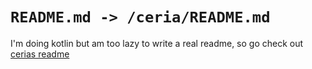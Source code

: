 # `README.md -> /ceria/README.md`

I'm doing kotlin but am too lazy to write a real readme, so go check out [cerias readme](https://github.com/VisionistInc/advent-of-code-2019/tree/master/ceria)
